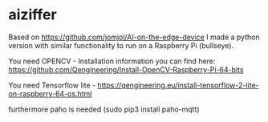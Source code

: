 # aiziffer

Based on https://github.com/jomjol/AI-on-the-edge-device I made a python version with similar functionality to
run on a Raspberry Pi (bullseye).

You need OPENCV - Installation information you can find here: https://github.com/Qengineering/Install-OpenCV-Raspberry-Pi-64-bits

You need Tensorflow lite - https://qengineering.eu/install-tensorflow-2-lite-on-raspberry-64-os.html

furthermore paho is needed (sudo pip3 install paho-mqtt)

